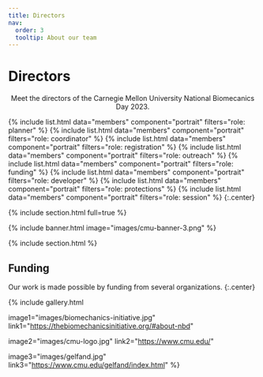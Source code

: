 ```yaml
---
title: Directors
nav:
  order: 3
  tooltip: About our team
---
```


# <i class="fas fa-users"></i>Directors

<p style="text-align:center">Meet the directors of the Carnegie Mellon University National Biomecanics Day 2023.</p>



{%
  include list.html
  data="members"
  component="portrait"
  filters="role: planner"
%}
{%
  include list.html
  data="members"
  component="portrait"
  filters="role: coordinator"
%}
{%
  include list.html
  data="members"
  component="portrait"
  filters="role: registration"
%}
{%
  include list.html
  data="members"
  component="portrait"
  filters="role: outreach"
%}
{%
  include list.html
  data="members"
  component="portrait"
  filters="role: funding"
%}
{%
  include list.html
  data="members"
  component="portrait"
  filters="role: developer"
%}
{%
  include list.html
  data="members"
  component="portrait"
  filters="role: protections"
%}
{%
  include list.html
  data="members"
  component="portrait"
  filters="role: session"
%}
{:.center}

{% include section.html full=true %}

{% include banner.html image="images/cmu-banner-3.png" %}

{% include section.html %}


## Funding

Our work is made possible by funding from several organizations.
{:.center}

{%
  include gallery.html

  image1="images/biomechanics-initiative.jpg"
  link1="https://thebiomechanicsinitiative.org/#about-nbd"

  image2="images/cmu-logo.jpg"
  link2="https://www.cmu.edu/"

  image3="images/gelfand.jpg"
  link3="https://www.cmu.edu/gelfand/index.html"
%}
